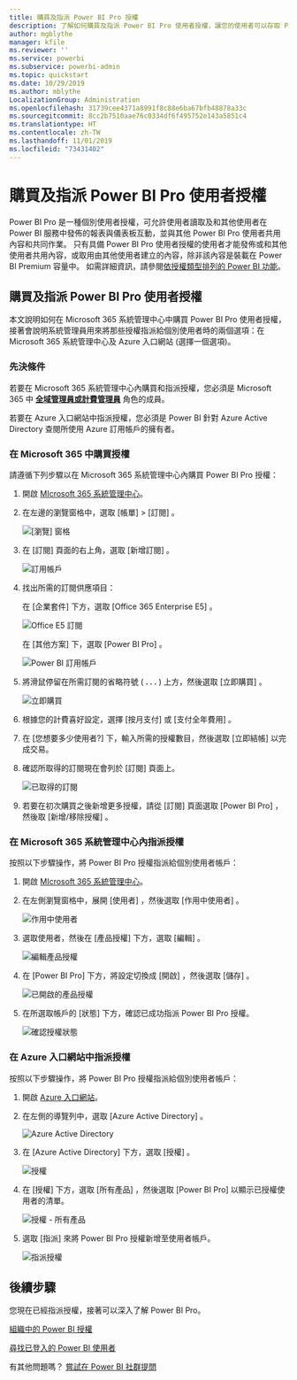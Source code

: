 ```yaml
---
title: 購買及指派 Power BI Pro 授權
description: 了解如何購買及指派 Power BI Pro 使用者授權，讓您的使用者可以存取 Power BI 服務中的內容，並在其中與同事共同作業。
author: mgblythe
manager: kfile
ms.reviewer: ''
ms.service: powerbi
ms.subservice: powerbi-admin
ms.topic: quickstart
ms.date: 10/29/2019
ms.author: mblythe
LocalizationGroup: Administration
ms.openlocfilehash: 31739cee4371a8991f8c88e6ba67bfb48878a33c
ms.sourcegitcommit: 8cc2b7510aae76c0334df6f495752e143a5851c4
ms.translationtype: HT
ms.contentlocale: zh-TW
ms.lasthandoff: 11/01/2019
ms.locfileid: "73431402"
---
```

# <a name="purchase-and-assign-power-bi-pro-user-licenses"></a>購買及指派 Power BI Pro 使用者授權

Power BI Pro 是一種個別使用者授權，可允許使用者讀取及和其他使用者在 Power BI 服務中發佈的報表與儀表板互動，並與其他 Power BI Pro 使用者共用內容和共同作業。 只有具備 Power BI Pro 使用者授權的使用者才能發佈或和其他使用者共用內容，或取用由其他使用者建立的內容，除非該內容是裝載在 Power BI Premium 容量中。 如需詳細資訊，請參閱[依授權類型排列的 Power BI 功能](service-features-license-type.md)。

## <a name="purchase-and-assign-power-bi-pro-user-licenses"></a>購買及指派 Power BI Pro 使用者授權

本文說明如何在 Microsoft 365 系統管理中心中購買 Power BI Pro 使用者授權，接著會說明系統管理員用來將那些授權指派給個別使用者時的兩個選項：在 Microsoft 365 系統管理中心及 Azure 入口網站 (選擇一個選項)。

### <a name="prerequisites"></a>先決條件

若要在 Microsoft 365 系統管理中心內購買和指派授權，您必須是 Microsoft 365 中 **[全域管理員或計費管理員](https://support.office.com/article/about-office-365-admin-roles-da585eea-f576-4f55-a1e0-87090b6aaa9d)** 角色的成員。

若要在 Azure 入口網站中指派授權，您必須是 Power BI 針對 Azure Active Directory 查閱所使用 Azure 訂用帳戶的擁有者。

### <a name="purchase-licenses-in-microsoft-365"></a>在 Microsoft 365 中購買授權

請遵循下列步驟以在 Microsoft 365 系統管理中心內購買 Power BI Pro 授權：

1. 開啟 [MIcrosoft 365 系統管理中心](https://portal.office.com/adminportal/home#/homepage)。

2. 在左邊的瀏覽窗格中，選取 [帳單]   > [訂閱]  。

    ![[瀏覽] 窗格](media/service-admin-purchasing-power-bi-pro/service-purchasing-power-bi-pro-01.png)

3. 在 [訂閱]  頁面的右上角，選取 [新增訂閱]  。

    ![訂用帳戶](media/service-admin-purchasing-power-bi-pro/service-purchasing-power-bi-pro-02.png)

4. 找出所需的訂閱供應項目：

    在 [企業套件]  下方，選取 [Office 365 Enterprise E5]  。

    ![Office E5 訂閱](media/service-admin-purchasing-power-bi-pro/service-purchasing-power-bi-pro-03.png)

    在 [其他方案]  下，選取 [Power BI Pro]  。

    ![Power BI 訂用帳戶](media/service-admin-purchasing-power-bi-pro/service-purchasing-power-bi-pro-04.png)

5. 將滑鼠停留在所需訂閱的省略符號 ( **. . .** ) 上方，然後選取 [立即購買]  。

    ![立即購買](media/service-admin-purchasing-power-bi-pro/service-purchasing-power-bi-pro-05.png)

6. 根據您的計費喜好設定，選擇 [按月支付]  或 [支付全年費用]  。

7. 在 [您想要多少使用者?]  下，輸入所需的授權數目，然後選取 [立即結帳]  以完成交易。

8. 確認所取得的訂閱現在會列於 [訂閱]  頁面上。

   ![已取得的訂閱](media/service-admin-purchasing-power-bi-pro/service-purchasing-power-bi-pro-06.png)

9. 若要在初次購買之後新增更多授權，請從 [訂閱]  頁面選取 [Power BI Pro]  ，然後取 [新增/移除授權]  。

### <a name="assign-licenses-in-the-microsoft-365-admin-center"></a>在 Microsoft 365 系統管理中心內指派授權

按照以下步驟操作，將 Power BI Pro 授權指派給個別使用者帳戶：

1. 開啟 [MIcrosoft 365 系統管理中心](https://portal.office.com/adminportal/home#/homepage)。

2. 在左側瀏覽窗格中，展開 [使用者]  ，然後選取 [作用中使用者]  。

    ![作用中使用者](media/service-admin-purchasing-power-bi-pro/service-assigning-power-bi-pro-licenses-05.png)

3. 選取使用者，然後在 [產品授權]  下方，選取 [編輯]  。

    ![編輯產品授權](media/service-admin-purchasing-power-bi-pro/service-assigning-power-bi-pro-licenses-06.png)

4. 在 [Power BI Pro]  下方，將設定切換成 [開啟]  ，然後選取 [儲存]  。

    ![已開啟的產品授權](media/service-admin-purchasing-power-bi-pro/service-assigning-power-bi-pro-licenses-07.png)

5. 在所選取帳戶的 [狀態]  下方，確認已成功指派 Power BI Pro 授權。

    ![確認授權狀態](media/service-admin-purchasing-power-bi-pro/service-assigning-power-bi-pro-licenses-08.png)

### <a name="assign-licenses-in-the-azure-portal"></a>在 Azure 入口網站中指派授權

按照以下步驟操作，將 Power BI Pro 授權指派給個別使用者帳戶：

1. 開啟 [Azure 入口網站](https://ms.portal.azure.com/#@microsoft.onmicrosoft.com/dashboard/private/39bc3cf7-31a4-43f6-954c-f2d69ca2f0)。

2. 在左側的導覽列中，選取 [Azure Active Directory]  。

    ![Azure Active Directory](media/service-admin-purchasing-power-bi-pro/service-assigning-power-bi-pro-licenses-01.png)

3. 在 [Azure Active Directory]  下方，選取 [授權]  。

    ![授權](media/service-admin-purchasing-power-bi-pro/service-assigning-power-bi-pro-licenses-02.png)

4. 在 [授權]  下方，選取 [所有產品]  ，然後選取 [Power BI Pro]  以顯示已授權使用者的清單。

    ![授權 - 所有產品](media/service-admin-purchasing-power-bi-pro/service-assigning-power-bi-pro-licenses-03.png)

5. 選取 [指派]  來將 Power BI Pro 授權新增至使用者帳戶。

    ![指派授權](media/service-admin-purchasing-power-bi-pro/service-assigning-power-bi-pro-licenses-04.png)

## <a name="next-steps"></a>後續步驟

您現在已經指派授權，接著可以深入了解 Power BI Pro。

[組織中的 Power BI 授權](service-admin-licensing-organization.md)

[尋找已登入的 Power BI 使用者](service-admin-access-usage.md)

有其他問題嗎？ [嘗試在 Power BI 社群提問](https://community.powerbi.com/)
